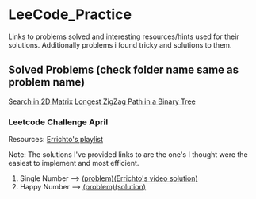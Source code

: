 # LeeCode_Practice
Links to problems solved and interesting resources/hints used for their solutions.
Additionally problems i found tricky and solutions to them.


## Solved Problems (check folder name same as problem name)
[Search in 2D Matrix](https://leetcode.com/problems/search-a-2d-matrix-ii/)
[Longest ZigZag Path in a Binary Tree](https://leetcode.com/problems/longest-zigzag-path-in-a-binary-tree/)




### Leetcode Challenge April
Resources:
[Errichto's playlist](https://www.youtube.com/playlist?list=PLl0KD3g-oDOHElCF7S7q6CRGz1qG8vQkS)

Note: The solutions I've provided links to are the one's I thought were the easiest to implement and most efficient.

1. Single Number --> [(problem)](https://leetcode.com/explore/challenge/card/30-day-leetcoding-challenge/528/week-1/3283/)[(Errichto's video solution)](https://www.youtube.com/watch?v=wvVqDkX8U4A&list=PLl0KD3g-oDOHElCF7S7q6CRGz1qG8vQkS&index=1)
2. Happy Number --> [(problem)](https://leetcode.com/explore/challenge/card/30-day-leetcoding-challenge/528/week-1/3284/)[(solution)](https://www.geeksforgeeks.org/happy-number/)


